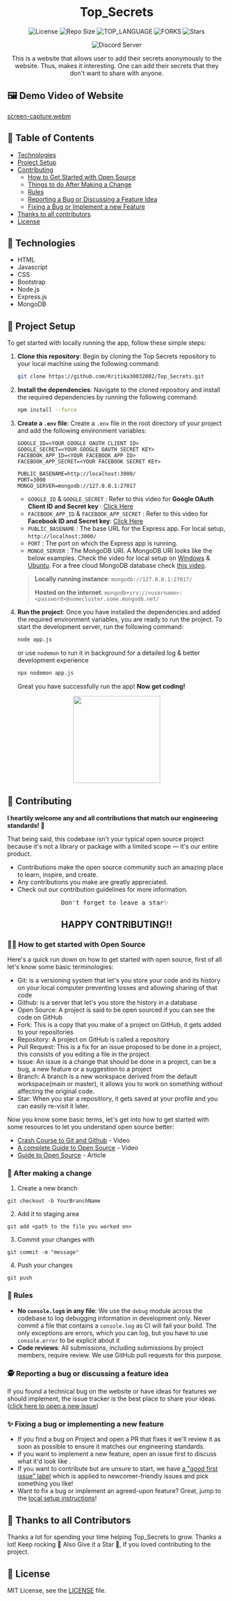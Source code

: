 <div align="center">

 # Top_Secrets
 ![License](https://img.shields.io/github/license/Kritika30032002/Top_Secrets.svg?style=for-the-badge) ![Repo Size](https://img.shields.io/github/languages/code-size/Kritika30032002/Top_Secrets.svg?style=for-the-badge) ![TOP_LANGUAGE](https://img.shields.io/github/languages/top/Kritika30032002/Top_Secrets.svg?style=for-the-badge) ![FORKS](https://img.shields.io/github/forks/Kritika30032002/Top_Secrets.svg?style=for-the-badge&social) ![Stars](https://img.shields.io/github/stars/Kritika30032002/Top_Secrets.svg?style=for-the-badge)
 
 ![Discord Server](https://img.shields.io/badge/Discord-7289DA?style=for-the-badge&logo=discord&logoColor=white)
 
 This is a website that allows user to add their secrets anonymously to the website. Thus, makes it interesting. One can add their secrets that they don't want to share with anyone.
    
</div>

## 🖼️ Demo Video of Website
[screen-capture.webm](https://user-images.githubusercontent.com/83400697/204582783-e3def69a-61f6-4421-972f-34134ec4528b.webm)

## 📖 Table of Contents

- [Technologies](#-technologies)
- [Project Setup](#-project-setup)
- [Contributing](#-contributing)
   - [How to Get Started with Open Source](#-how-to-get-started-with-open-source)
   - [Things to do After Making a Change](#-after-making-a-change)
   - [Rules](#-rules)
   - [Reporting a Bug or Discussing a Feature Idea](#-reporting-a-bug-or-discussing-a-feature-idea)
   - [Fixing a Bug or Implement a new Feature](#-fixing-a-bug-or-implementing-a-new-feature)
- [Thanks to all contributors](#-thanks-to-all-contributors)
- [License](#-license)

 ## 🧰 Technologies

- HTML
- Javascript
- CSS
- Bootstrap
- Node.js
- Express.js
- MongoDB

## 🚀 Project Setup
To get started with locally running the app, follow these simple steps:

1. **Clone this repository**: Begin by cloning the Top Secrets repository to your local machine using the following command:
    ```bash
    git clone https://github.com/Kritika30032002/Top_Secrets.git
    ```
2. **Install the dependencies**: Navigate to the cloned repository and install the required dependencies by running the following command:
    ```bash
    npm install --force
    ```
3. **Create a `.env` file**: Create a `.env` file in the root directory of your project and add the following environment variables:
    ```env
    GOOGLE_ID=<YOUR GOOGLE OAUTH CLIENT ID>
    GOOGLE_SECRET=<YOUR GOOGLE OAUTH SECRET KEY>
    FACEBOOK_APP_ID=<YOUR FACEBOOK APP ID>
    FACEBOOK_APP_SECRET=<YOUR FACEBOOK SECRET KEY>
    
    PUBLIC_BASENAME=http://localhost:3000/
    PORT=3000
    MONGO_SERVER=mongodb://127.0.0.1:27017
    ```

    - `GOOGLE_ID` & `GOOGLE_SECRET` : Refer to this video for **Google OAuth Client ID and Secret key** : [Click Here](https://www.youtube.com/watch?v=XiuA-xO5Pz8) 
    - `FACEBOOK_APP_ID` & `FACEBOOK_APP_SECRET` : Refer to this video for **Facebook ID and Secret key**: [Click Here](https://www.youtube.com/watch?v=LLlpH3vZVkg&t=258s)
    - `PUBLIC_BASENAME` : The base URL for the Express app. For local setup, `http://localhost:3000/`
    - `PORT` : The port on which the Express app is running.
    - `MONGO_SERVER` : The MongoDB URI. A MongoDB URI looks like the below examples. Check the video for local setup on [Windows](https://www.youtube.com/watch?v=gB6WLkSrtJk) & [Ubuntu](https://www.youtube.com/watch?v=HSIh8UswVVY). For a free cloud MongoDB database check [this video](https://www.youtube.com/watch?v=jXgJyuBeb_o). 
  
    > **Locally running instance**: `mongodb://127.0.0.1:27017/`
    > 
    > **Hosted on the internet**: `mongodb+srv://<username>:<password>@somecluster.some.mongodb.net/`
    
4. **Run the project**: Once you have installed the dependencies and added the required environment variables, you are ready to run the project. To start the development server, run the following command:
    ```bash
    node app.js
    ```
    or use `nodemon` to run it in background for a detailed log & better development experience
   ```bash
   npx nodemon app.js
   ```

   Great you have successfully run the app! **Now get coding!**

<div  align="center">
    <img  height="200px"  src="https://user-images.githubusercontent.com/77617189/192947926-37284128-9965-46a4-b29b-c75e47b2f76b.svg"  />
</div>

## 🌱 Contributing

**I heartily welcome any and all contributions that match our engineering standards! :raised_hands:**

That being said, this codebase isn't your typical open source project because it's not a library or package with a limited scope — it's our entire product.

* Contributions make the open source community such an amazing place to learn, inspire, and create.
* Any contributions you make are greatly appreciated.
* Check out our contribution guidelines for more information.

<div align="center">

<pre>Don't forget to leave a star✨ </pre>
<h2>HAPPY CONTRIBUTING!!</h2>

</div>

### 🧑‍💻 How to get started with Open Source

Here's a quick run down on how to get started with open source, first of all let's know some basic terminologies:

- Git: is a versioning system that let's you store your code and its history on your local computer preventing losses and allowing sharing of that code
- Github: is a server that let's you store the history in a database
- Open Source: A project is said to be open sourced if you can see the code on GitHub
- Fork: This is a copy that you make of a project on GitHub, it gets added to your repositories
- Repository: A project on GitHub is called a repository
- Pull Request: This is a fix for an issue proposed to be done in a project, this consists of you editing a file in the project.
- Issue: An issue is a change that should be done in a project, can be a bug, a new feature or a suggestion to a project
- Branch: A branch is a new workspace derived from the default workspace(main or master), it allows you to work on something without affecting the original code.
- Star: When you star a repositiory, it gets saved at your profile and you can easily re-visit it later.

Now you know some basic terms, let's get into how to get started with some resources to let you understand open source better:

- [Crash Course to Git and Github](https://www.youtube.com/watch?v=apGV9Kg7ics) - Video
- [A complete Guide to Open Source](https://www.youtube.com/watch?v=yzeVMecydCE) - Video
- [Guide to Open Source](https://www.freecodecamp.org/news/how-to-contribute-to-open-source-projects-beginners-guide/) - Article

### 🥂 After making a change

1. Create a new branch
```
git checkout -b YourBranchName
```
2. Add it to staging area
```
git add <path to the file you worked on>
```
3. Commit your changes with
```
git commit -m "message"
```
4. Push your changes
```
git push
```

### 📃 Rules

- **No `console.log`s in any file**: We use the `debug` module across the codebase to log debugging information in development only. Never commit a file that contains a `console.log` as CI will fail your build. The only exceptions are errors, which you can log, but you have to use `console.error` to be explicit about it
- **Code reviews**: All submissions, including submissions by project members, require review. We use GitHub pull requests for this purpose.

### 🕵 Reporting a bug or discussing a feature idea

If you found a technical bug on the website or have ideas for features we should implement, the issue tracker is the best place to share your ideas.  ([click here to open a new issue](https://github.com/Kritika30032002/Top_Secrets/issues))

### ✨ Fixing a bug or implementing a new feature

- If you find a bug on Project and open a PR that fixes it we'll review it as soon as possible to ensure it matches our engineering standards.
- If you want to implement a new feature, open an issue first to discuss what it'd look like .
- If you want to contribute but are unsure to start, we have [a "good first issue" label](https://github.com/Kritika30032002/Top_Secrets/contribute) which is applied to newcomer-friendly issues and pick something you like!
- Want to fix a bug or implement an agreed-upon feature? Great, jump to the [local setup instructions](#project-setup)!

## 💪 Thanks to all Contributors

Thanks a lot for spending your time helping Top_Secrets to grow. Thanks a lot! Keep rocking 🍻
Also Give it a Star 🌟, If you loved contributing to the project.

## 📄 License

MIT License, see the [LICENSE](./LICENSE) file.
